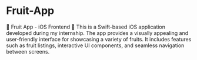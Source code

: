 # Fruit-App
🍎 Fruit App - iOS Frontend 🍌 This is a Swift-based iOS application developed during my internship. The app provides a visually appealing and user-friendly interface for showcasing a variety of fruits. It includes features such as fruit listings, interactive UI components, and seamless navigation between screens.
